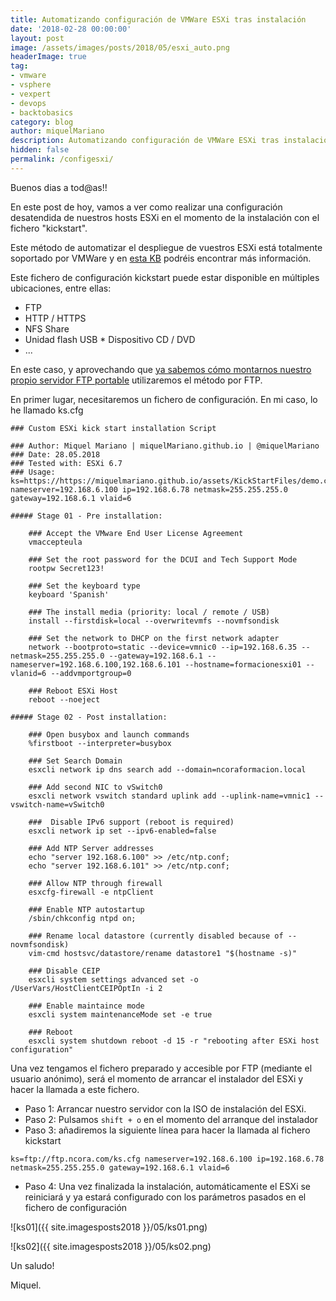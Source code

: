 ```yaml
---
title: Automatizando configuración de VMWare ESXi tras instalación
date: '2018-02-28 00:00:00'
layout: post
image: /assets/images/posts/2018/05/esxi_auto.png
headerImage: true
tag:
- vmware
- vsphere
- vexpert
- devops
- backtobasics
category: blog
author: miquelMariano
description: Automatizando configuración de VMWare ESXi tras instalación
hidden: false
permalink: /configesxi/
---
```


Buenos dias a tod@as!!

En este post de hoy, vamos a ver como realizar una configuración desatendida de nuestros hosts ESXi en el momento de la instalación con el fichero "kickstart".

Este método de automatizar el despliegue de vuestros ESXi está totalmente soportado por VMWare y en [esta KB](https://kb.vmware.com/s/article/2004582) podréis encontrar más información.

Este fichero de configuración kickstart puede estar disponible en múltiples ubicaciones, entre ellas: 
* FTP 
* HTTP / HTTPS 
* NFS Share 
* Unidad flash USB * Dispositivo CD / DVD
* ...

En este caso, y aprovechando que [ya sabemos cómo montarnos nuestro propio servidor FTP portable](https://miquelmariano.github.io//2017/07/xlight-FTP/) utilizaremos el método por FTP.

En primer lugar, necesitaremos un fichero de configuración. En mi caso, lo he llamado ks.cfg


```ssh
### Custom ESXi kick start installation Script

### Author: Miquel Mariano | miquelMariano.github.io | @miquelMariano
### Date: 28.05.2018
### Tested with: ESXi 6.7
### Usage: ks=https://https://miquelmariano.github.io/assets/KickStartFiles/demo.cfg nameserver=192.168.6.100 ip=192.168.6.78 netmask=255.255.255.0 gateway=192.168.6.1 vlaid=6

##### Stage 01 - Pre installation:
 
    ### Accept the VMware End User License Agreement
    vmaccepteula
 
    ### Set the root password for the DCUI and Tech Support Mode
    rootpw Secret123!

    ### Set the keyboard type
    keyboard 'Spanish'
     
    ### The install media (priority: local / remote / USB)
    install --firstdisk=local --overwritevmfs --novmfsondisk
 
    ### Set the network to DHCP on the first network adapter
    network --bootproto=static --device=vmnic0 --ip=192.168.6.35 --netmask=255.255.255.0 --gateway=192.168.6.1 --nameserver=192.168.6.100,192.168.6.101 --hostname=formacionesxi01 --vlanid=6 --addvmportgroup=0
 
    ### Reboot ESXi Host
    reboot --noeject
 
##### Stage 02 - Post installation:
 
    ### Open busybox and launch commands
    %firstboot --interpreter=busybox
 
    ### Set Search Domain
    esxcli network ip dns search add --domain=ncoraformacion.local
 
    ### Add second NIC to vSwitch0
    esxcli network vswitch standard uplink add --uplink-name=vmnic1 --vswitch-name=vSwitch0
 
    ###  Disable IPv6 support (reboot is required)
    esxcli network ip set --ipv6-enabled=false
 
    ### Add NTP Server addresses
    echo "server 192.168.6.100" >> /etc/ntp.conf;
    echo "server 192.168.6.101" >> /etc/ntp.conf;
 
    ### Allow NTP through firewall
    esxcfg-firewall -e ntpClient
     
    ### Enable NTP autostartup
    /sbin/chkconfig ntpd on;
 
    ### Rename local datastore (currently disabled because of --novmfsondisk)
    vim-cmd hostsvc/datastore/rename datastore1 "$(hostname -s)"
 
    ### Disable CEIP
    esxcli system settings advanced set -o /UserVars/HostClientCEIPOptIn -i 2
     
    ### Enable maintaince mode
    esxcli system maintenanceMode set -e true
     
    ### Reboot
    esxcli system shutdown reboot -d 15 -r "rebooting after ESXi host configuration"
```

Una vez tengamos el fichero preparado y accesible por FTP (mediante el usuario anónimo), será el momento de arrancar el instalador del ESXi y hacer la llamada a este fichero.

* Paso 1: Arrancar nuestro servidor con la ISO de instalación del ESXi.
* Paso 2: Pulsamos `shift + o` en el momento del arranque del instalador
* Paso 3: añadiremos la siguiente línea para hacer la llamada al fichero kickstart
```ssh
ks=ftp://ftp.ncora.com/ks.cfg nameserver=192.168.6.100 ip=192.168.6.78 netmask=255.255.255.0 gateway=192.168.6.1 vlaid=6
```
* Paso 4: Una vez finalizada la instalación, automáticamente el ESXi se reiniciará y ya estará configurado con los parámetros pasados en el fichero de configuración

![ks01]({{ site.imagesposts2018 }}/05/ks01.png)

![ks02]({{ site.imagesposts2018 }}/05/ks02.png)

Un saludo!

Miquel.


